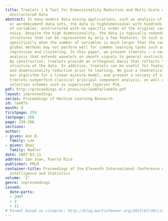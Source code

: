 ```yaml
---
title: Treelets | A Tool for Dimensionality Reduction and Multi-Scale Analysis of
  Unstructured Data
abstract: In many modern data mining applications, such as analysis of gene expression
  or worddocument data sets, the data is highdimensional with hundreds or even thousands
  of variables, unstructured with no specific order of the original variables, and
  noisy. Despite the high dimensionality, the data is typically redundant with underlying
  structures that can be represented by only a few features. In such settings and
  specifically when the number of variables is much larger than the sample size, standard
  global methods may not perform well for common learning tasks such as classification,
  regression and clustering. In this paper, we present treelets – a new tool for multi-resolution
  analysis that extends wavelets on smooth signals to general unstructured data sets.
  By construction, treelets provide an orthogonal basis that reflects the internal
  structure of the data. In addition, treelets can be useful for feature selection
  and dimensionality reduction prior to learning. We give a theoretical analysis of
  our algorithm for a linear mixture model, and present a variety of situations where
  treelets outperform classical principal component analysis, as well as variable
  selection schemes such as supervised (sparse) PCA.
pdf: http://proceedings.mlr.press/v2/lee07a/lee07a.pdf
layout: inproceedings
series: Proceedings of Machine Learning Research
id: lee07a
month: 0
firstpage: 259
lastpage: 266
page: 259-266
sections: 
author:
- given: Ann B.
  family: Lee
- given: Boaz
  family: Nadler
date: 2007-03-11
address: San Juan, Puerto Rico
publisher: PMLR
container-title: Proceedings of the Eleventh International Conference on Artificial
  Intelligence and Statistics
volume: '2'
genre: inproceedings
issued:
  date-parts:
  - 2007
  - 3
  - 11
# Format based on citeproc: http://blog.martinfenner.org/2013/07/30/citeproc-yaml-for-bibliographies/
---
```

